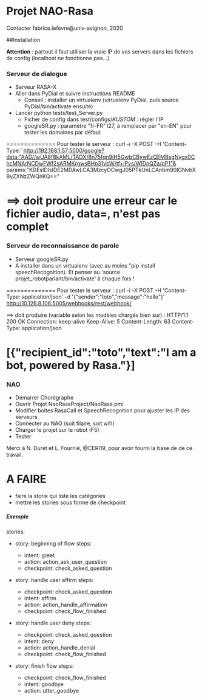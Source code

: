 # Projet NAO-Rasa
Contacter fabrice.lefevre@univ-avignon, 2020

##Installation

**Attention** : partout il faut utiliser la vraie IP de vos servers dans les fichiers de config (localhost ne fonctionne pas...)

### Serveur de dialogue
- Serveur RASA-X
- Aller dans PyDial et suivre instructions README
	* Conseil : installer un virtualenv (virtualenv PyDial, puis source PyDial/bin/activate ensuite)
- Lancer python tests/test_Server.py
	* Ficher de config dans test/configs/*KUSTOM* : régler l'IP
	* googleSR.py : paramètre "fr-FR" l27, à remplacer par "en-EN" pour tester les domaines par défaut

==============
Pour tester le serveur :
curl -i -X POST -H 'Content-Type:' http://192.168.1.57:5000/google?data:"AAD//wUA8f8kAML/TADX/8n75fqn9iH5GwbCBywEzQEMBsgNygx0ChcMNArNCDwFWf2sARMKrgwsBHn31vbW/tf+jPvs/WIDnQZa/pP1"& params:"KDEsIDIsIDE2MDAwLCA3MzcyOCwgJ05PTkUnLCAnbm90IGNvbXByZXNzZWQnKQ=="

==> doit produire une erreur car le fichier audio, data=, n'est pas complet
==============

### Serveur de reconnaissance de parole
- Serveur googleSR.py
- A installer dans un virtualenv (avec au moins "pip install speechRecognition). Et penser au 'source projet_robotparlant/bin/activate' à chaque fois !

==============
Pour tester le serveur :
curl -i -X POST -H 'Content-Type: application/json' -d '{"sender":"toto","message":"hello"}' http://10.126.8.106:5005/webhooks/rest/webhook/

==> doit produire (variable selon les modèles chargés bien sur) :
HTTP/1.1 200 OK
Connection: keep-alive
Keep-Alive: 5
Content-Length: 63
Content-Type: application/json

[{"recipient_id":"toto","text":"I am a bot, powered by Rasa."}]
==============

### NAO
- Démarrer Chorégraphe
- Ouvrir Projet NaoRasaProject/NaoRasa.pml
- Modifier boites RasaCall et SpeechRecognition pour ajuster les IP des serveurs
- Connecter au NAO (soit filaire, soit wifi)
- Charger le projet sur le robot (F5)
- Tester

Merci à N. Duret et L. Fournié, @CERI19, pour avoir fourni la base de de ce travail.

# A FAIRE
- faire la storie qui liste les catégories
- mettre les stories sous forme de checkpoint

##### Exemple
stories:
- story: beginning of flow
  steps:
  - intent: greet
  - action: action_ask_user_question
  - checkpoint: check_asked_question

- story: handle user affirm
  steps:
  - checkpoint: check_asked_question
  - intent: affirm
  - action: action_handle_affirmation
  - checkpoint: check_flow_finished

- story: handle user deny
  steps:
  - checkpoint: check_asked_question
  - intent: deny
  - action: action_handle_denial
  - checkpoint: check_flow_finished

- story: finish flow
  steps:
  - checkpoint: check_flow_finished
  - intent: goodbye
  - action: utter_goodbye